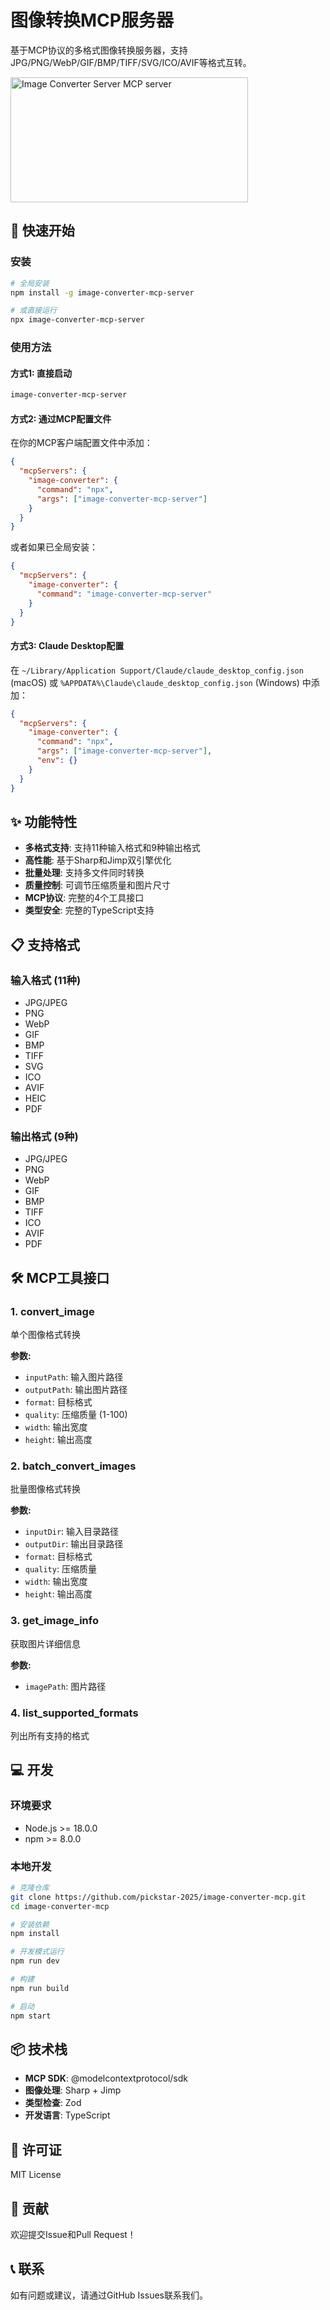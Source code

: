 # 图像转换MCP服务器

基于MCP协议的多格式图像转换服务器，支持JPG/PNG/WebP/GIF/BMP/TIFF/SVG/ICO/AVIF等格式互转。

<a href="https://glama.ai/mcp/servers/@pickstar-2002/image-mcp">
  <img width="380" height="200" src="https://glama.ai/mcp/servers/@pickstar-2002/image-mcp/badge" alt="Image Converter Server MCP server" />
</a>

## 🚀 快速开始

### 安装

```bash
# 全局安装
npm install -g image-converter-mcp-server

# 或直接运行
npx image-converter-mcp-server
```

### 使用方法

#### 方式1: 直接启动

```bash
image-converter-mcp-server
```

#### 方式2: 通过MCP配置文件

在你的MCP客户端配置文件中添加：

```json
{
  "mcpServers": {
    "image-converter": {
      "command": "npx",
      "args": ["image-converter-mcp-server"]
    }
  }
}
```

或者如果已全局安装：

```json
{
  "mcpServers": {
    "image-converter": {
      "command": "image-converter-mcp-server"
    }
  }
}
```

#### 方式3: Claude Desktop配置

在 `~/Library/Application Support/Claude/claude_desktop_config.json` (macOS) 或 `%APPDATA%\Claude\claude_desktop_config.json` (Windows) 中添加：

```json
{
  "mcpServers": {
    "image-converter": {
      "command": "npx",
      "args": ["image-converter-mcp-server"],
      "env": {}
    }
  }
}
```

## ✨ 功能特性

- **多格式支持**: 支持11种输入格式和9种输出格式
- **高性能**: 基于Sharp和Jimp双引擎优化
- **批量处理**: 支持多文件同时转换
- **质量控制**: 可调节压缩质量和图片尺寸
- **MCP协议**: 完整的4个工具接口
- **类型安全**: 完整的TypeScript支持

## 📋 支持格式

### 输入格式 (11种)
- JPG/JPEG
- PNG
- WebP
- GIF
- BMP
- TIFF
- SVG
- ICO
- AVIF
- HEIC
- PDF

### 输出格式 (9种)
- JPG/JPEG
- PNG
- WebP
- GIF
- BMP
- TIFF
- ICO
- AVIF
- PDF

## 🛠️ MCP工具接口

### 1. convert_image
单个图像格式转换

**参数:**
- `inputPath`: 输入图片路径
- `outputPath`: 输出图片路径
- `format`: 目标格式
- `quality`: 压缩质量 (1-100)
- `width`: 输出宽度
- `height`: 输出高度

### 2. batch_convert_images
批量图像格式转换

**参数:**
- `inputDir`: 输入目录路径
- `outputDir`: 输出目录路径
- `format`: 目标格式
- `quality`: 压缩质量
- `width`: 输出宽度
- `height`: 输出高度

### 3. get_image_info
获取图片详细信息

**参数:**
- `imagePath`: 图片路径

### 4. list_supported_formats
列出所有支持的格式

## 💻 开发

### 环境要求
- Node.js >= 18.0.0
- npm >= 8.0.0

### 本地开发

```bash
# 克隆仓库
git clone https://github.com/pickstar-2025/image-converter-mcp.git
cd image-converter-mcp

# 安装依赖
npm install

# 开发模式运行
npm run dev

# 构建
npm run build

# 启动
npm start
```

## 📦 技术栈

- **MCP SDK**: @modelcontextprotocol/sdk
- **图像处理**: Sharp + Jimp
- **类型检查**: Zod
- **开发语言**: TypeScript

## 📄 许可证

MIT License

## 🤝 贡献

欢迎提交Issue和Pull Request！

## 📞 联系

如有问题或建议，请通过GitHub Issues联系我们。